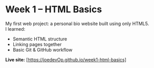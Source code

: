 # Week 1 – HTML Basics

My first web project: a personal bio website built using only HTML5.  
I learned:
- Semantic HTML structure
- Linking pages together
- Basic Git & GitHub workflow

**Live site:** [https://joedevOp.github.io/week1-html-basics]
